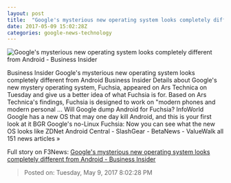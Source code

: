 ```yaml
---
layout: post
title:  "Google's mysterious new operating system looks completely different from Android - Business Insider"
date: 2017-05-09 15:02:28Z
categories: google-news-technology
---
```


![Google's mysterious new operating system looks completely different from Android - Business Insider](http://static6.businessinsider.com/image/5911d2aad9f4069d2e8b4620-1190-625/googles-mysterious-new-operating-system-looks-completely-different-from-android.jpg)

Business Insider Google's mysterious new operating system looks completely different from Android Business Insider Details about Google's new mystery operating system, Fuchsia, appeared on Ars Technica on Tuesday and give us a better idea of what Fuchsia is for. Based on Ars Technica's findings, Fuchsia is designed to work on "modern phones and modern personal ... Will Google dump Android for Fuchsia? InfoWorld Google has a new OS that may one day kill Android, and this is your first look at it BGR Google's no-Linux Fuchsia: Now you can see what the new OS looks like ZDNet Android Central - SlashGear - BetaNews - ValueWalk all 151 news articles »


Full story on F3News: [Google's mysterious new operating system looks completely different from Android - Business Insider](http://www.f3nws.com/n/bWWWkD)

> Posted on: Tuesday, May 9, 2017 8:02:28 PM
